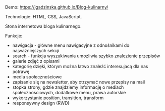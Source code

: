 Demo: https://jgadzinska.github.io/Blog-kulinarny/

Technologie: HTML, CSS, JavaScript.

Stona internetowa bloga kulinarnego.

Funkcje:
- nawigacja - główne menu nawigacyjne z odnośnikami do najważniejszych sekcji
- search - funkcja wyszukiwania umożliwia szybko znalezienie przepisów
- galerie zdjęć z opisami
- kategorię dzięki, którym można łatwo znaleźć interesujacą dla nas potrawę
- media społecznościowe
- zapisanie się na newsletter, aby otrzymać nowe przepisy na mail
- stopka strony, gdzie znajdziemy informację o mediach społecznościowych, dodatkowe menu, prawa autorskie
- wykorzystanie position, transition, transform
- responsywny design (RWD)
